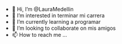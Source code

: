 - 👋 Hi, I’m @LauraMedellin
- 👀 I’m interested in terminar mi carrera
- 🌱 I’m currently learning a programar
- 💞️ I’m looking to collaborate on mis amigos
- 📫 How to reach me ...

<!---
LauraMedellin/LauraMedellin is a ✨ special ✨ repository because its `README.md` (this file) appears on your GitHub profile.
You can click the Preview link to take a look at your changes.
--->

